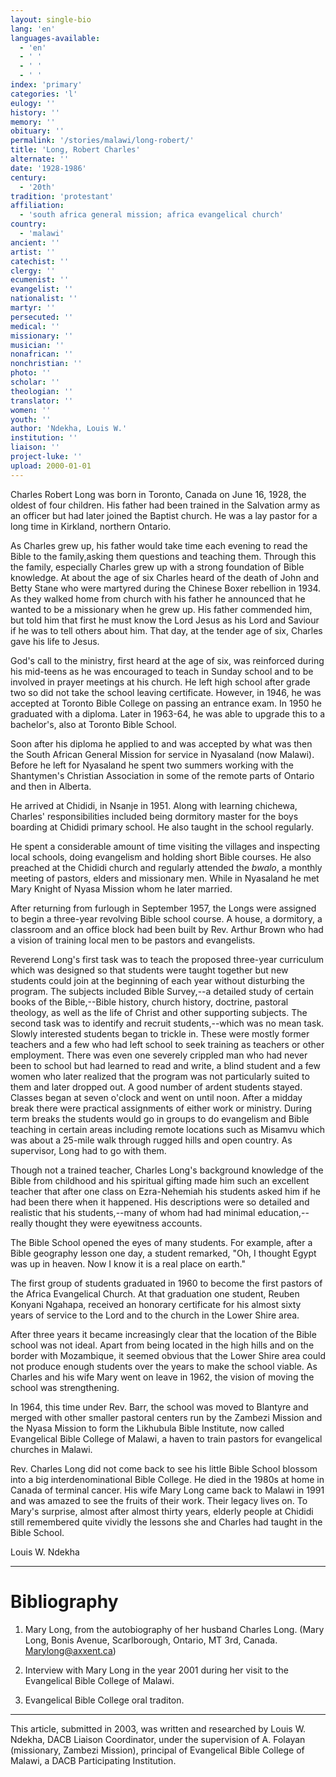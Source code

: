 ```yaml
---
layout: single-bio
lang: 'en'
languages-available:
  - 'en'
  - ' '
  - ' '
  - ' '
index: 'primary'
categories: 'l'
eulogy: ''
history: ''
memory: ''
obituary: ''
permalink: '/stories/malawi/long-robert/'
title: 'Long, Robert Charles'
alternate: ''
date: '1928-1986'
century:
  - '20th'
tradition: 'protestant'
affiliation:
  - 'south africa general mission; africa evangelical church'
country:
  - 'malawi'
ancient: ''
artist: ''
catechist: ''
clergy: ''
ecumenist: ''
evangelist: ''
nationalist: ''
martyr: ''
persecuted: ''
medical: ''
missionary: ''
musician: ''
nonafrican: ''
nonchristian: ''
photo: ''
scholar: ''
theologian: ''
translator: ''
women: ''
youth: ''
author: 'Ndekha, Louis W.'
institution: ''
liaison: ''
project-luke: ''
upload: 2000-01-01
---
```



Charles Robert Long was born in Toronto, Canada on June 16, 1928, the oldest of four children.  His father had been trained in the Salvation army as an officer but had later joined the Baptist church.  He was a lay pastor for a long time in  Kirkland, northern Ontario.

As Charles grew up, his father would take time each evening to read the Bible to the family,asking them questions and teaching them.  Through this the family, especially Charles grew up with a strong foundation of  Bible knowledge.  At about the age of six Charles heard of the death of John and Betty Stane who were martyred during the Chinese Boxer rebellion in 1934.  As they walked home from church with his father he announced that he wanted to be a missionary when he grew up.  His father commended him, but told him that first he must know the Lord Jesus as his Lord and Saviour if he was to tell others about him.  That day, at the tender age of six, Charles gave his life to Jesus.

God's call to the ministry, first heard at the age of six, was reinforced during his mid-teens as he was encouraged to teach in Sunday school and to be involved in prayer meetings at his church.  He left high school after  grade two so did not take the school leaving certificate.  However, in 1946, he was accepted at Toronto Bible College on passing an entrance exam.  In 1950 he graduated with a diploma.  Later in 1963-64, he was able to upgrade this to a bachelor's, also at Toronto Bible School.

Soon after his diploma he applied to and was accepted by what was then the South African General Mission for service in Nyasaland (now Malawi).  Before he left for Nyasaland he spent two summers working with the Shantymen's Christian Association in some of the remote parts of Ontario and then in Alberta.

He arrived at Chididi, in Nsanje in 1951.  Along with learning chichewa, Charles' responsibilities included being dormitory master for the boys boarding at Chididi primary school.  He also taught in the school regularly.

He spent a considerable amount of time visiting the villages and inspecting local schools, doing evangelism and holding short Bible courses.  He also preached at the Chididi church and regularly attended the *bwalo*, a monthly  meeting of pastors, elders and missionary men.  While in Nyasaland he met Mary Knight of Nyasa Mission whom he later married.

After returning from furlough in September 1957, the Longs were assigned to begin a three-year revolving Bible school course.  A house, a dormitory, a classroom and an office block had been built by Rev. Arthur Brown who had a vision of training local men to be pastors and evangelists.

Reverend Long's first task was to teach the proposed three-year curriculum which was designed so that students were taught together but new students could join at the beginning of each year without disturbing the program.  The subjects included Bible Survey,--a detailed study of certain books of the Bible,--Bible history, church history, doctrine, pastoral theology, as well as the life of Christ and other supporting subjects.  The second task was to identify and recruit students,--which was no mean task.  Slowly interested students began to trickle in. These were mostly former teachers and a few who had left school to seek training as teachers or other employment.  There was even one severely crippled man who had never been to school but had learned to read and write, a blind student and a few women who later realized that the program was not particularly suited to them and later dropped out.  A good number of ardent students stayed.  Classes began at seven o'clock and went on until noon.  After a midday break there were practical assignments of either work or ministry.  During term breaks the students would go in groups to do evangelism and Bible teaching  in certain areas including remote locations such as Misamvu which was about a 25-mile walk through rugged hills and open country.  As supervisor, Long had to go with them.

Though not a trained teacher, Charles Long's background knowledge of the Bible from childhood and his spiritual gifting made him such an excellent teacher that  after one class on Ezra-Nehemiah his students asked him if he had been there when it happened.  His descriptions were so detailed and realistic that his students,--many of whom had had minimal education,--really thought they were eyewitness accounts.

The Bible School opened the eyes of many students.  For example, after a Bible geography lesson one day, a student remarked, "Oh, I thought Egypt was up in heaven.  Now I know it is  a real place on earth."

The first group of students graduated in 1960 to become the first pastors of the Africa Evangelical Church.  At that graduation one student, Reuben Konyani Ngahapa, received an honorary certificate for his almost sixty years of service to the Lord and to the church in the Lower Shire area.

After three years it  became increasingly clear that the location of the Bible school was not ideal.  Apart from being located in the high hills and on the border with Mozambique, it seemed obvious that the Lower Shire area could not produce enough students over the years to make the school viable.  As Charles and his wife Mary went on leave in 1962, the vision of moving the school was strengthening.

In 1964, this time under Rev. Barr, the school was moved to Blantyre and merged with other smaller pastoral centers run by  the Zambezi Mission and the Nyasa Mission to form the Likhubula Bible Institute, now called Evangelical Bible College of Malawi, a haven to train pastors for evangelical churches in Malawi.

Rev. Charles Long did not come back to see his little Bible School blossom into a big interdenominational Bible College.  He died in the 1980s at home in Canada of terminal cancer.  His wife Mary Long came back to Malawi in 1991 and was amazed to see the fruits of their work.  Their legacy lives on. To Mary's surprise, almost after almost thirty years, elderly people at Chididi still remembered quite vividly the lessons she and Charles had taught in the Bible School.

Louis W. Ndekha

---

# Bibliography

1. Mary Long, from the autobiography of her husband Charles Long. (Mary Long, Bonis Avenue, Scarlborough, Ontario, MT 3rd, Canada. [Marylong@axxent.ca](mailto:Marylong@axxent.ca))

2. Interview with Mary Long in the year 2001 during her visit to the Evangelical Bible College  of Malawi.

3.  Evangelical Bible College oral traditon.

---

This article, submitted in 2003, was written and researched by Louis W. Ndekha, DACB Liaison Coordinator, under the supervision of A. Folayan (missionary, Zambezi Mission), principal of Evangelical Bible College of Malawi, a DACB Participating Institution.